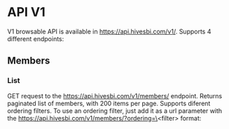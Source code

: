API V1
======

V1 browsable API is available in https://api.hivesbi.com/v1/. Supports 4 different endpoints:

## Members

### List

GET request to the https://api.hivesbi.com/v1/members/ endpoint. Returns paginated list of members, with 200 items per page. Supports diferent ordering filters. To use an ordering filter, just add it as a url parameter with the https://api.hivesbi.com/v1/members/?ordering=\<filter\> format:


